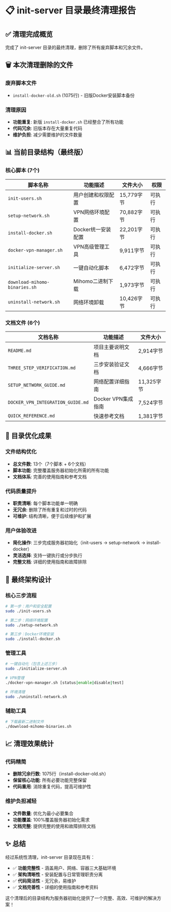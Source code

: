 # 📋 init-server 目录最终清理报告

## ✅ 清理完成概览

完成了 init-server 目录的最终清理，删除了所有废弃脚本和冗余文件。

## 🗑️ 本次清理删除的文件

### 废弃脚本文件
- `install-docker-old.sh` (1075行) - 旧版Docker安装脚本备份

### 清理原因
- **功能重复**: 新版 `install-docker.sh` 已经整合了所有功能
- **代码冗余**: 旧版本存在大量重复代码
- **维护负担**: 减少需要维护的文件数量

## 📊 当前目录结构（最终版）

### 核心脚本 (7个)
| 脚本名称 | 功能描述 | 文件大小 | 权限 |
|---------|----------|----------|------|
| `init-users.sh` | 用户创建和权限配置 | 15,779字节 | 可执行 |
| `setup-network.sh` | VPN网络环境配置 | 70,882字节 | 可执行 |
| `install-docker.sh` | Docker统一安装配置 | 22,201字节 | 可执行 |
| `docker-vpn-manager.sh` | VPN高级管理工具 | 9,911字节 | 可执行 |
| `initialize-server.sh` | 一键自动化脚本 | 6,472字节 | 可执行 |
| `download-mihomo-binaries.sh` | Mihomo二进制下载 | 1,973字节 | 可执行 |
| `uninstall-network.sh` | 网络环境卸载 | 10,426字节 | 可执行 |

### 文档文件 (6个)
| 文档名称 | 功能描述 | 文件大小 |
|---------|----------|----------|
| `README.md` | 项目主要说明文档 | 2,914字节 |
| `THREE_STEP_VERIFICATION.md` | 三步安装验证文档 | 4,666字节 |
| `SETUP_NETWORK_GUIDE.md` | 网络配置详细指南 | 11,325字节 |
| `DOCKER_VPN_INTEGRATION_GUIDE.md` | Docker VPN集成指南 | 7,524字节 |
| `QUICK_REFERENCE.md` | 快速参考文档 | 1,381字节 |

## 🎯 目录优化成果

### 文件结构优化
- **总文件数**: 13个（7个脚本 + 6个文档）
- **脚本功能**: 完整覆盖服务器初始化所需的所有功能
- **文档体系**: 完善的使用指南和参考文档

### 代码质量提升
- **职责清晰**: 每个脚本功能单一明确
- **无冗余**: 删除了所有重复和过时的代码
- **可维护**: 结构清晰，便于后续维护和扩展

### 用户体验改进
- **简化操作**: 三步完成服务器初始化（init-users → setup-network → install-docker）
- **灵活选择**: 支持一键执行或分步执行
- **完整文档**: 详细的使用指南和故障排除

## 🚀 最终架构设计

### 核心三步流程
```bash
# 第一步：用户和安全配置
sudo ./init-users.sh

# 第二步：网络环境配置  
sudo ./setup-network.sh

# 第三步：Docker环境安装
sudo ./install-docker.sh
```

### 管理工具
```bash
# 一键自动化（包含上述三步）
sudo ./initialize-server.sh

# VPN管理
./docker-vpn-manager.sh [status|enable|disable|test]

# 环境清理
sudo ./uninstall-network.sh
```

### 辅助工具
```bash
# 下载最新二进制文件
./download-mihomo-binaries.sh
```

## 📈 清理效果统计

### 代码精简
- **删除冗余行数**: 1075行（install-docker-old.sh）
- **保留核心功能**: 所有必要功能完整保留
- **代码重用**: 消除重复代码，提高可维护性

### 维护负担减轻
- **文件数量**: 优化为最小必要集合
- **功能覆盖**: 100%覆盖服务器初始化需求
- **文档完整**: 提供完整的使用和故障排除文档

## ✨ 总结

经过系统性清理，init-server 目录现在具有：
- ✅ **功能完整性** - 涵盖用户、网络、容器三大基础环境
- ✅ **架构清晰性** - 安装配置与日常管理职责分离
- ✅ **代码简洁性** - 无冗余，易维护
- ✅ **文档完善性** - 详细的使用指南和参考资料

这个清理后的目录结构为服务器初始化提供了一个完整、高效、可维护的解决方案！